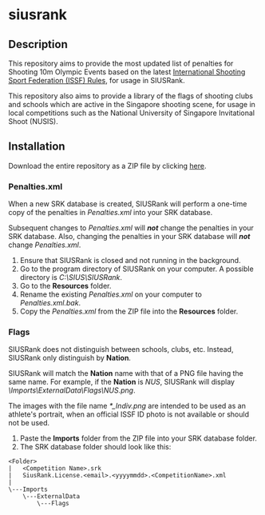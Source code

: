 # siusrank

## Description

This repository aims to provide the most updated list of penalties for Shooting 10m Olympic Events based on the latest [International Shooting Sport Federation (ISSF) Rules](http://www.issf-sports.org/theissf/rules.ashx), for usage in SIUSRank.

This repository also aims to provide a library of the flags of shooting clubs and schools which are active in the Singapore shooting scene, for usage in local competitions such as the National University of Singapore Invitational Shoot (NUSIS).

## Installation

Download the entire repository as a ZIP file by clicking [here](../../archive/master.zip).

### Penalties.xml

When a new SRK database is created, SIUSRank will perform a one-time copy of the penalties in *Penalties.xml* into your SRK database.

Subsequent changes to *Penalties.xml* will ***not*** change the penalties in your SRK database. Also, changing the penalties in your SRK database will ***not*** change *Penalties.xml*.

1. Ensure that SIUSRank is closed and not running in the background.
1. Go to the program directory of SIUSRank on your computer. A possible directory is *C:\SIUS\SIUSRank*.
1. Go to the **Resources** folder.
1. Rename the existing *Penalties.xml* on your computer to *Penalties.xml.bak*.
1. Copy the *Penalties.xml* from the ZIP file into the **Resources** folder.

### Flags

SIUSRank does not distinguish between schools, clubs, etc. Instead, SIUSRank only distinguish by **Nation**.

SIUSRank will match the **Nation** name with that of a PNG file having the same name. For example, if the **Nation** is *NUS*, SIUSRank will display *\Imports\ExternalData\Flags\NUS.png*.

The images with the file name *\*_Indiv.png* are intended to be used as an athlete's portrait, when an official ISSF ID photo is not available or should not be used.

1. Paste the **Imports** folder from the ZIP file into your SRK database folder.
1. The SRK database folder should look like this:
```
<Folder>
|   <Competition Name>.srk
|   SiusRank.License.<email>.<yyyymmdd>.<CompetitionName>.xml
|   
\---Imports
    \---ExternalData
        \---Flags
```
